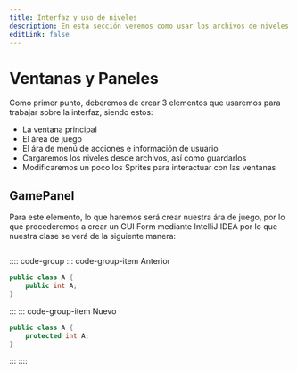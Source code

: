 ```yaml
---
title: Interfaz y uso de niveles
description: En esta sección veremos como usar los archivos de niveles y definiremos de forma inicial la interfaz de usuario.
editLink: false
---
```


# Ventanas y Paneles

Como primer punto, deberemos de crear 3 elementos que usaremos para trabajar sobre la interfaz, siendo estos:

- La ventana principal
- El área de juego
- El ára de menú de acciones e información de usuario
- Cargaremos los niveles desde archivos, así como guardarlos
- Modificaremos un poco los Sprites para interactuar con las ventanas

## GamePanel

Para este elemento, lo que haremos será crear nuestra ára de juego, por lo que procederemos a crear un GUI Form mediante
IntelliJ IDEA por lo que nuestra clase se verá de la siguiente manera:

```java

```

:::: code-group
::: code-group-item Anterior

```java {2}
public class A {
    public int A;
}
```

:::
::: code-group-item Nuevo

```java {2}
public class A {
    protected int A;
}
```

:::
::::
